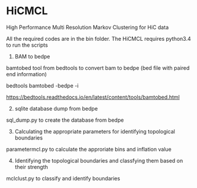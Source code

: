 # HiCMCL
High Performance Multi Resolution Markov Clustering for HiC data

All the required codes are in the bin folder. The HiCMCL requires python3.4 to run the scripts 

1. BAM to bedpe 

bamtobed tool from bedtools to convert bam to bedpe (bed file with paired end information)

bedtools bamtobed -bedpe -i <BAM>

https://bedtools.readthedocs.io/en/latest/content/tools/bamtobed.html
  
2. sqlite database dump from bedpe

sql_dump.py to create the database from bedpe

3. Calculating the appropriate parameters for identifying topological boundaries

parametermcl.py to calculate the approriate bins and inflation value

4. Identifying the topological boundaries and classfying them based on their strength

mclclust.py to classify and identify boundaries
